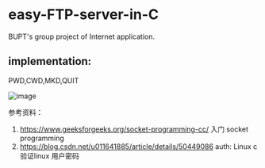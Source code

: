 # easy-FTP-server-in-C
BUPT's group project of Internet application.

## implementation:
PWD,CWD,MKD,QUIT

![image](https://user-images.githubusercontent.com/56614895/121205636-6c2fce80-c8aa-11eb-805b-b0f93569c887.png)

参考资料：
1. https://www.geeksforgeeks.org/socket-programming-cc/ 入门 socket programming 
2. https://blog.csdn.net/u011641885/article/details/50449086 auth: Linux c 验证linux 用户密码
